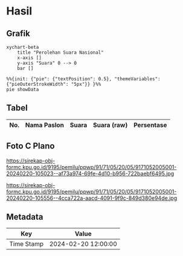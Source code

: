 # Hasil

## Grafik

```mermaid
xychart-beta
    title "Perolehan Suara Nasional"
    x-axis []
    y-axis "Suara" 0 --> 0
    bar []
```

```mermaid
%%{init: {"pie": {"textPosition": 0.5}, "themeVariables": {"pieOuterStrokeWidth": "5px"}} }%%
pie showData
```

## Tabel

| No. | Nama Paslon | Suara | Suara (raw) | Persentase |
|:--- |:----------- | -----:| -----------:| ----------:|


[p-1]: https://github.com/gigit-pemilu/pemilu-2024/blob/main/pilpres/hitung-suara/sub/91-papua/sub/71-kota-jayapura/sub/05-heram/sub/2005-waena/sub/001-tps/sub/paslon-1.txt
[p-2]: https://github.com/gigit-pemilu/pemilu-2024/blob/main/pilpres/hitung-suara/sub/91-papua/sub/71-kota-jayapura/sub/05-heram/sub/2005-waena/sub/001-tps/sub/paslon-2.txt
[p-3]: https://github.com/gigit-pemilu/pemilu-2024/blob/main/pilpres/hitung-suara/sub/91-papua/sub/71-kota-jayapura/sub/05-heram/sub/2005-waena/sub/001-tps/sub/paslon-3.txt

## Foto C Plano

https://sirekap-obj-formc.kpu.go.id/9195/pemilu/ppwp/91/71/05/20/05/9171052005001-20240220-105023--af73a974-69fe-4d10-b956-722baebf6495.jpg

https://sirekap-obj-formc.kpu.go.id/9195/pemilu/ppwp/91/71/05/20/05/9171052005001-20240220-105556--4cca722a-aacd-4091-9f9c-849d380e94de.jpg


## Metadata

| Key        | Value               |
| ---------- | ------------------- |
| Time Stamp | 2024-02-20 12:00:00 |



